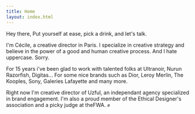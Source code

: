 ```yaml
---
title: Home
layout: index.html
---
```


Hey there, Put yourself at ease, pick a drink, and let's talk.

I'm Cécile, a creative director in Paris. I specialize in creative strategy and believe in the power of a good and human creative process. And I hate uppercase. Sorry.

For 15 years i've been glad to work with talented folks at Ultranoir, Nurun Razorfish, Digitas... For some nice brands such as Dior, Leroy Merlin, The Kooples, Sony, Galeries Lafayette and many more.

Right now I'm creative director of Uzful, an independant agency specialized in brand engagement. I'm also a proud member of the Ethical Designer's association and a picky judge at theFWA. ✊
